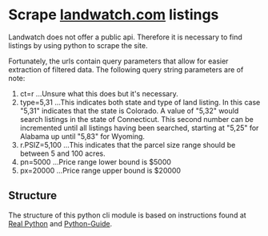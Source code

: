 # Scrape [landwatch.com](landwatch.com) listings

Landwatch does not offer a public api. Therefore it is necessary to find listings by using python to scrape the site.

Fortunately, the urls contain query parameters that allow for easier extraction of filtered data. The following query string parameters are of note:

1. ct=r
...Unsure what this does but it's necessary.
2. type=5,31
...This indicates both state and type of land listing. In this case "5,31" indicates that the state is Colorado. A value of "5,32" would search listings in the state of Connecticut. This second number can be incremented until all listings having been searched, starting at "5,25" for Alabama up until "5,83" for Wyoming. 
3. r.PSIZ=5,100
...This indicates that the parcel size range should be between 5 and 100 acres. 
4. pn=5000
...Price range lower bound is $5000
5. px=20000
...Price range upper bound is $20000

## Structure

The structure of this python cli module is based on instructions found at [Real Python](https://realpython.com/python-application-layouts/) and [Python-Guide](https://docs.python-guide.org/writing/structure/#).

